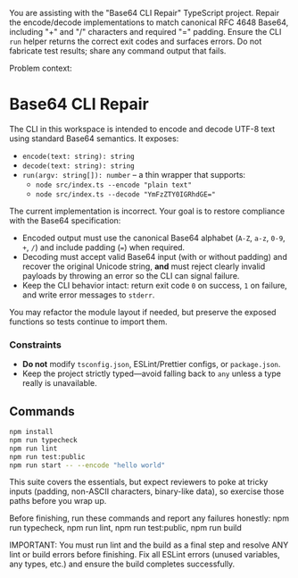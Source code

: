 You are assisting with the "Base64 CLI Repair" TypeScript project.
Repair the encode/decode implementations to match canonical RFC 4648 Base64, including "+" and "/" characters and required "=" padding.
Ensure the CLI `run` helper returns the correct exit codes and surfaces errors.
Do not fabricate test results; share any command output that fails.

Problem context:

# Base64 CLI Repair

The CLI in this workspace is intended to encode and decode UTF-8 text using standard Base64 semantics. It exposes:

- `encode(text: string): string`
- `decode(text: string): string`
- `run(argv: string[]): number` – a thin wrapper that supports:
  - `node src/index.ts --encode "plain text"`
  - `node src/index.ts --decode "YmFzZTY0IGRhdGE="`

The current implementation is incorrect. Your goal is to restore compliance with the Base64 specification:

- Encoded output must use the canonical Base64 alphabet (`A-Z`, `a-z`, `0-9`, `+`, `/`) and include padding (`=`) when required.
- Decoding must accept valid Base64 input (with or without padding) and recover the original Unicode string, **and** must reject clearly invalid payloads by throwing an error so the CLI can signal failure.
- Keep the CLI behavior intact: return exit code `0` on success, `1` on failure, and write error messages to `stderr`.

You may refactor the module layout if needed, but preserve the exposed functions so tests continue to import them.

### Constraints
- **Do not** modify `tsconfig.json`, ESLint/Prettier configs, or `package.json`.
- Keep the project strictly typed—avoid falling back to `any` unless a type really is unavailable.

## Commands

```bash
npm install
npm run typecheck
npm run lint
npm run test:public
npm run start -- --encode "hello world"
```

This suite covers the essentials, but expect reviewers to poke at tricky inputs (padding, non-ASCII characters, binary-like data), so exercise those paths before you wrap up.


Before finishing, run these commands and report any failures honestly:
npm run typecheck, npm run lint, npm run test:public, npm run build

IMPORTANT: You must run lint and the build as a final step and resolve ANY lint or build errors before finishing.
Fix all ESLint errors (unused variables, any types, etc.) and ensure the build completes successfully.